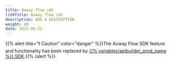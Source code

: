 ```yaml
---
title: Axway flow sdk
linkTitle: Axway flow sdk
description: ADD A DESCRIPTION
weight: 40
date: 2021-06-22
---
```


{{% alert title="❗️ Caution" color="danger" %}}The Axway Flow SDK feature and functionality has been replaced by [{{% variables/apibuilder_prod_name %}} SDK](/docs/developer_guide/sdk/).{{% /alert %}}
